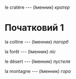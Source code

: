 le cratère --- (Іменник)
*кратер*



# Початковий 1
la colline --- (Іменник)
*пагорб*



la forêt --- (Іменник)
*ліс*



le désert --- (Іменник)
*пустеля*



la montagne --- (Іменник)
*гора*